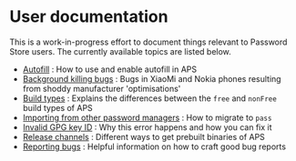 # User documentation

This is a work-in-progress effort to document things relevant to Password Store users. The currently available topics are listed below.

- [Autofill] : How to use and enable autofill in APS
- [Background killing bugs] : Bugs in XiaoMi and Nokia phones resulting from shoddy manufacturer 'optimisations'
- [Build types] : Explains the differences between the `free` and `nonFree` build types of APS
- [Importing from other password managers] : How to migrate to `pass`
- [Invalid GPG key ID] : Why this error happens and how you can fix it
- [Release channels] : Different ways to get prebuilt binaries of APS
- [Reporting bugs] : Helpful information on how to craft good bug reports

[Autofill]: autofill
[build types]: build-types
[release channels]: release-channels
[invalid gpg key id]: invalid-gpg-key-id
[importing from other password managers]: importing
[background killing bugs]: background-killing-bugs
[reporting bugs]: reporting-bugs
